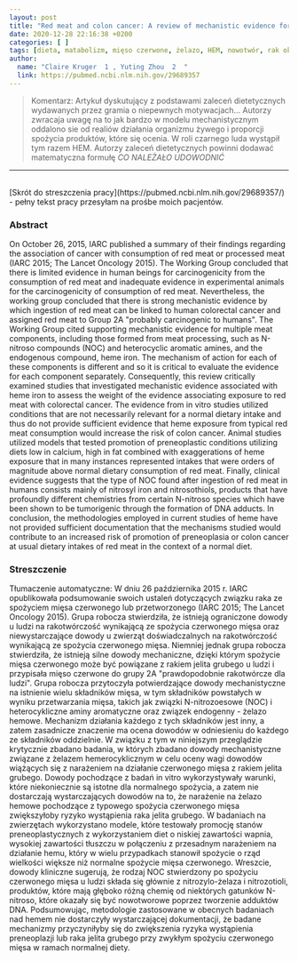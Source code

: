 ```yaml
---
layout: post
title: "Red meat and colon cancer: A review of mechanistic evidence for heme in the context of risk assessment methodology"
date: 2020-12-28 22:16:38 +0200
categories: [ ]
tags: [dieta, matabolizm, mięso czerwone, żelazo, HEM, nowotwór, rak okrężnicy ]
author:
  name: "Claire Kruger  1 , Yuting Zhou  2  "
  link: https://pubmed.ncbi.nlm.nih.gov/29689357
---
```

> Komentarz: Artykuł dyskutujący z podstawami zaleceń dietetycznych wydawanych przez gramia o niepewnych motywacjach...
> Autorzy zwracaja uwagę na to jak bardzo w modelu mechanistycznym oddalono sie od realiów działania organizmu żywego i proporcji spożycia produktów, które się ocenia. W roli czarnego luda wystąpił tym razem HEM. Autorzy zaleceń dietetycznych powinni dodawać matematyczna formułę _CO NALEŻAŁO UDOWODNIĆ_
> 

<hr>
<br>
[Skrót do streszczenia pracy](https://pubmed.ncbi.nlm.nih.gov/29689357/) - pełny tekst pracy przesyłam na prośbe moich pacjentów.

### Abstract

On October 26, 2015, IARC published a summary of their findings regarding the association of cancer with consumption of red meat or processed meat (IARC 2015; The Lancet Oncology 2015). The Working Group concluded that there is limited evidence in human beings for carcinogenicity from the consumption of red meat and inadequate evidence in experimental animals for the carcinogenicity of consumption of red meat. Nevertheless, the working group concluded that there is strong mechanistic evidence by which ingestion of red meat can be linked to human colorectal cancer and assigned red meat to Group 2A "probably carcinogenic to humans". The Working Group cited supporting mechanistic evidence for multiple meat components, including those formed from meat processing, such as N-nitroso compounds (NOC) and heterocyclic aromatic amines, and the endogenous compound, heme iron. The mechanism of action for each of these components is different and so it is critical to evaluate the evidence for each component separately. Consequently, this review critically examined studies that investigated mechanistic evidence associated with heme iron to assess the weight of the evidence associating exposure to red meat with colorectal cancer. The evidence from in vitro studies utilized conditions that are not necessarily relevant for a normal dietary intake and thus do not provide sufficient evidence that heme exposure from typical red meat consumption would increase the risk of colon cancer. Animal studies utilized models that tested promotion of preneoplastic conditions utilizing diets low in calcium, high in fat combined with exaggerations of heme exposure that in many instances represented intakes that were orders of magnitude above normal dietary consumption of red meat. Finally, clinical evidence suggests that the type of NOC found after ingestion of red meat in humans consists mainly of nitrosyl iron and nitrosothiols, products that have profoundly different chemistries from certain N-nitroso species which have been shown to be tumorigenic through the formation of DNA adducts. In conclusion, the methodologies employed in current studies of heme have not provided sufficient documentation that the mechanisms studied would contribute to an increased risk of promotion of preneoplasia or colon cancer at usual dietary intakes of red meat in the context of a normal diet.

### Streszczenie

Tłumaczenie automatyczne:
W dniu 26 października 2015 r. IARC opublikowała podsumowanie swoich ustaleń dotyczących związku raka ze spożyciem mięsa czerwonego lub przetworzonego (IARC 2015; The Lancet Oncology 2015). Grupa robocza stwierdziła, że istnieją ograniczone dowody u ludzi na rakotwórczość wynikającą ze spożycia czerwonego mięsa oraz niewystarczające dowody u zwierząt doświadczalnych na rakotwórczość wynikającą ze spożycia czerwonego mięsa. Niemniej jednak grupa robocza stwierdziła, że istnieją silne dowody mechaniczne, dzięki którym spożycie mięsa czerwonego może być powiązane z rakiem jelita grubego u ludzi i przypisała mięso czerwone do grupy 2A "prawdopodobnie rakotwórcze dla ludzi". Grupa robocza przytoczyła potwierdzające dowody mechanistyczne na istnienie wielu składników mięsa, w tym składników powstałych w wyniku przetwarzania mięsa, takich jak związki N-nitrozoesowe (NOC) i heterocykliczne aminy aromatyczne oraz związek endogenny - żelazo hemowe. Mechanizm działania każdego z tych składników jest inny, a zatem zasadnicze znaczenie ma ocena dowodów w odniesieniu do każdego ze składników oddzielnie. W związku z tym w niniejszym przeglądzie krytycznie zbadano badania, w których zbadano dowody mechanistyczne związane z żelazem hemerocyklicznym w celu oceny wagi dowodów wiążących się z narażeniem na działanie czerwonego mięsa z rakiem jelita grubego. Dowody pochodzące z badań in vitro wykorzystywały warunki, które niekoniecznie są istotne dla normalnego spożycia, a zatem nie dostarczają wystarczających dowodów na to, że narażenie na żelazo hemowe pochodzące z typowego spożycia czerwonego mięsa zwiększyłoby ryzyko wystąpienia raka jelita grubego. W badaniach na zwierzętach wykorzystano modele, które testowały promocję stanów preneoplastycznych z wykorzystaniem diet o niskiej zawartości wapnia, wysokiej zawartości tłuszczu w połączeniu z przesadnym narażeniem na działanie hemu, który w wielu przypadkach stanowił spożycie o rząd wielkości większe niż normalne spożycie mięsa czerwonego. Wreszcie, dowody kliniczne sugerują, że rodzaj NOC stwierdzony po spożyciu czerwonego mięsa u ludzi składa się głównie z nitrozylo-żelaza i nitrozotioli, produktów, które mają głęboko różną chemię od niektórych gatunków N-nitroso, które okazały się być nowotworowe poprzez tworzenie adduktów DNA. Podsumowując, metodologie zastosowane w obecnych badaniach nad hemem nie dostarczyły wystarczającej dokumentacji, że badane mechanizmy przyczyniłyby się do zwiększenia ryzyka wystąpienia preneoplazji lub raka jelita grubego przy zwykłym spożyciu czerwonego mięsa w ramach normalnej diety.
